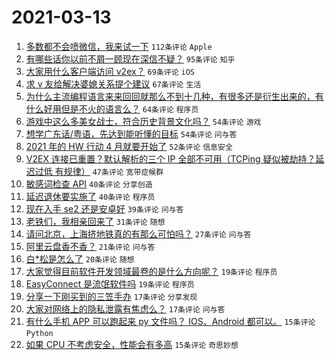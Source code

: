# 2021-03-13

1. [多数都不会喷微信，我来试一下](https://www.v2ex.com/t/761262) `112条评论` `Apple`
1. [有哪些话你以前不屑一顾现在深信不疑？](https://www.v2ex.com/t/761231) `95条评论` `知乎`
1. [大家用什么客户端访问 v2ex？](https://www.v2ex.com/t/761241) `69条评论` `iOS`
1. [求 v 友给解决婆媳关系提个建议](https://www.v2ex.com/t/761338) `67条评论` `生活`
1. [为什么主流编程语言来来回回就那么不到十几种，有很多还是衍生出来的，有什么好用但是不火的语言么？](https://www.v2ex.com/t/761304) `64条评论` `程序员`
1. [游戏中这么多美女战士，符合历史背景文化吗？](https://www.v2ex.com/t/761219) `54条评论` `游戏`
1. [想学广东话/粤语，先达到能听懂的目标](https://www.v2ex.com/t/761321) `54条评论` `问与答`
1. [2021 年的 HW 行动 4 月就要开始了](https://www.v2ex.com/t/761372) `52条评论` `信息安全`
1. [V2EX 连接已重置？默认解析的三个 IP 全部不可用（TCPing 疑似被劫持？延迟过低 有规律）](https://www.v2ex.com/t/761226) `47条评论` `宽带症候群`
1. [敏感词检查 API](https://www.v2ex.com/t/761283) `40条评论` `分享创造`
1. [延迟退休要实施了](https://www.v2ex.com/t/761254) `40条评论` `程序员`
1. [现在入手 se2 还是安卓好](https://www.v2ex.com/t/761224) `39条评论` `问与答`
1. [老铁们，我相亲回来了](https://www.v2ex.com/t/761379) `31条评论` `随想`
1. [请问北京，上海挤地铁真的有那么可怕吗？](https://www.v2ex.com/t/761382) `27条评论` `问与答`
1. [阿里云盘香不香？](https://www.v2ex.com/t/761279) `21条评论` `问与答`
1. [白*松是怎么了](https://www.v2ex.com/t/761272) `20条评论` `随想`
1. [大家觉得目前软件开发领域最卷的是什么方向呢？](https://www.v2ex.com/t/761362) `19条评论` `程序员`
1. [EasyConnect 是流氓软件吗](https://www.v2ex.com/t/761277) `19条评论` `程序员`
1. [分享一下刚买到的三笠手办](https://www.v2ex.com/t/761310) `17条评论` `分享发现`
1. [大家对网络上的隐私泄露有焦虑么？](https://www.v2ex.com/t/761288) `17条评论` `问与答`
1. [有什么手机 APP 可以跑起来 py 文件吗？ IOS、Android 都可以。](https://www.v2ex.com/t/761350) `15条评论` `Python`
1. [如果 CPU 不考虑安全，性能会有多高](https://www.v2ex.com/t/761229) `15条评论` `奇思妙想`
